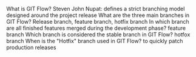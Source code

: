  What is GIT Flow? Steven John Nupat: 
defines a strict branching model designed around the project release
What are the three main branches in GIT Flow?
Release branch, feature branch, hotfix branch
In which branch are all finished features merged during the development phase?
feature branch
Which branch is considered the stable branch in GIT Flow?
hotfox branch
When is the "Hotfix" branch used in GIT Flow?
 to quickly patch production releases
